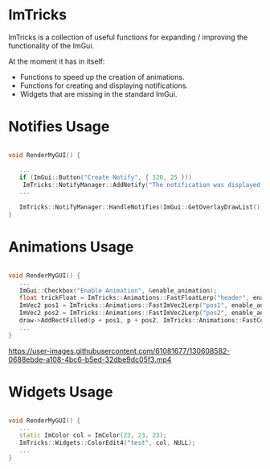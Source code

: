 # ImTricks

ImTricks is a collection of useful functions for expanding / improving the functionality of the ImGui.

At the moment it has in itself:
* Functions to speed up the creation of animations.
* Functions for creating and displaying notifications.
* Widgets that are missing in the standard ImGui.

# Notifies Usage

```cpp

void RenderMyGUI() {

   ...
   if (ImGui::Button("Create Notify", { 120, 25 }))
   	ImTricks::NotifyManager::AddNotify("The notification was displayed successfully.", ImTrickNotify_Success);
   ...
   
   ImTricks::NotifyManager::HandleNotifies(ImGui::GetOverlayDrawList());
}

```


# Animations Usage

```cpp

void RenderMyGUI() {
   ...
   ImGui::Checkbox("Enable Animation", &enable_animation);
   float trickFloat = ImTricks::Animations::FastFloatLerp("header", enable_animation, 0.f, 1.f, 0.05f);
   ImVec2 pos1 = ImTricks::Animations::FastImVec2Lerp("pos1", enable_animation, ImVec2(0, 50), ImVec2(100, 50), 5);
   ImVec2 pos2 = ImTricks::Animations::FastImVec2Lerp("pos2", enable_animation, ImVec2(413, 80), ImVec2(513, 80), 5);
   draw->AddRectFilled(p + pos1, p + pos2, ImTricks::Animations::FastColorLerp(ImColor(255, 0, 0), ImColor(0, 255, 0), trickFloat));
   ...
}

```

https://user-images.githubusercontent.com/61081677/130608582-0688ebde-a108-4bc6-b5ed-32dbe9dc05f3.mp4

# Widgets Usage

```cpp

void RenderMyGUI() {
   ...
   static ImColor col = ImColor(23, 23, 23);
   ImTricks::Widgets::ColorEdit4("test", col, NULL);
   ...
}

```
